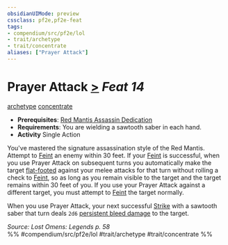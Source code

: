 ```yaml
---
obsidianUIMode: preview
cssclass: pf2e,pf2e-feat
tags:
- compendium/src/pf2e/lol
- trait/archetype
- trait/concentrate
aliases: ["Prayer Attack"]
---
```

# Prayer Attack  [>](chapter-9-playing-the-game.md#Actions "Single Action") *Feat 14*  
[archetype](archetype.md "Archetype Feat Trait")  [concentrate](concentrate.md "Concentrate Action & Ability Trait")  

- **Prerequisites**: [Red Mantis Assassin Dedication](red-mantis-assassin-dedication-lowg.md)
- **Requirements**: You are wielding a sawtooth saber in each hand.
- **Activity** Single Action

You've mastered the signature assassination style of the Red Mantis. Attempt to [Feint](feint.md) an enemy within 30 feet. If your [Feint](feint.md) is successful, when you use Prayer Attack on subsequent turns you automatically make the target [flat-footed](conditions.md#Flat-footed) against your melee attacks for that turn without rolling a check to [Feint](feint.md), so as long as you remain visible to the target and the target remains within 30 feet of you. If you use your Prayer Attack against a different target, you must attempt to [Feint](feint.md) the target normally.

When you use Prayer Attack, your next successful [Strike](strike.md) with a sawtooth saber that turn deals `2d6` [persistent bleed damage](conditions.md#Persistent%20Damage) to the target.

*Source: Lost Omens: Legends p. 58*  
%% #compendium/src/pf2e/lol #trait/archetype #trait/concentrate %%